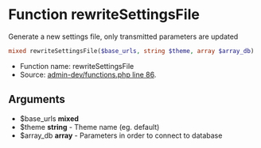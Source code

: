Function rewriteSettingsFile
===========================

Generate a new settings file, only transmitted parameters are updated



```php
mixed rewriteSettingsFile($base_urls, string $theme, array $array_db)
```

* Function name: rewriteSettingsFile
* Source: [admin-dev/functions.php line 86](https://github.com/PrestaShop/PrestaShop/blob/1.6.1.1/admin-dev/functions.php#L86).

Arguments
---------

* $base_urls **mixed**
* $theme **string** - Theme name (eg. default)
* $array_db **array** - Parameters in order to connect to database

